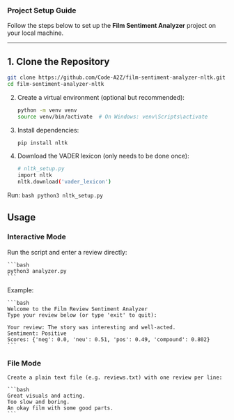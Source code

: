 ### Project Setup Guide

Follow the steps below to set up the **Film Sentiment Analyzer** project on your local machine.

---

## 1. Clone the Repository

```bash
git clone https://github.com/Code-A2Z/film-sentiment-analyzer-nltk.git
cd film-sentiment-analyzer-nltk
```

2. Create a virtual environment (optional but recommended):
    ```bash
    python -m venv venv
    source venv/bin/activate  # On Windows: venv\Scripts\activate
    ```
3. Install dependencies:
    ```bash
    pip install nltk
    
    ```
4. Download the VADER lexicon (only needs to be done once):
    ```bash
    # nltk_setup.py
    import nltk
    nltk.download('vader_lexicon')
    ```

Run:
    ```bash
    python3 nltk_setup.py
    ```
## Usage

### Interactive Mode
Run the script and enter a review directly:

    ```bash
    python3 analyzer.py
    ```
Example:

    ```bash
    Welcome to the Film Review Sentiment Analyzer
    Type your review below (or type 'exit' to quit):

    Your review: The story was interesting and well-acted.
    Sentiment: Positive
    Scores: {'neg': 0.0, 'neu': 0.51, 'pos': 0.49, 'compound': 0.802}
    ```
    
### File Mode
    Create a plain text file (e.g. reviews.txt) with one review per line:

    ```bash
    Great visuals and acting.
    Too slow and boring.
    An okay film with some good parts.
    ```
